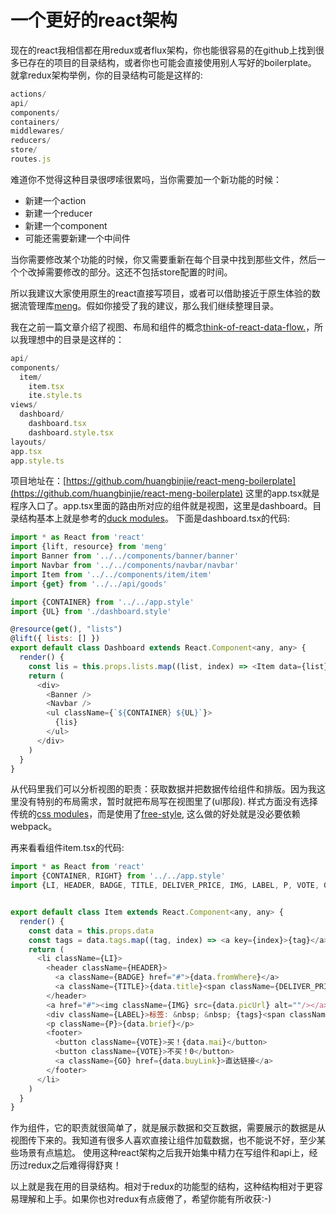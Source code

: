 # 一个更好的react架构

现在的react我相信都在用redux或者flux架构，你也能很容易的在github上找到很多已存在的项目的目录结构，或者你也可能会直接使用别人写好的boilerplate。
就拿redux架构举例，你的目录结构可能是这样的:

```js
actions/
api/
components/
containers/
middlewares/
reducers/
store/
routes.js
```

难道你不觉得这种目录很啰嗦很累吗，当你需要加一个新功能的时候：

+ 新建一个action
+ 新建一个reducer
+ 新建一个component
+ 可能还需要新建一个中间件

当你需要修改某个功能的时候，你又需要重新在每个目录中找到那些文件，然后一个个改掉需要修改的部分。这还不包括store配置的时间。

所以我建议大家使用原生的react直接写项目，或者可以借助接近于原生体验的数据流管理库[meng](https://github.com/huangbinjie/meng)。假如你接受了我的建议，那么我们继续整理目录。

我在之前一篇文章介绍了视图、布局和组件的概念[think-of-react-data-flow.](https://github.com/useroriented/useroriented.github.io/blob/master/coral/think-of-react-data-flow.md)，所以我理想中的目录是这样的：

```js
api/
components/
  item/
    item.tsx
    ite.style.ts
views/
  dashboard/
    dashboard.tsx
    dashboard.style.tsx
layouts/
app.tsx
app.style.ts
```

项目地址在：[https://github.com/huangbinjie/react-meng-boilerplate](https://github.com/huangbinjie/react-meng-boilerplate)
这里的app.tsx就是程序入口了。app.tsx里面的路由所对应的组件就是视图，这里是dashboard。目录结构基本上就是参考的[duck modules](https://github.com/erikras/ducks-modular-redux)。
下面是dashboard.tsx的代码:

```js
import * as React from 'react'
import {lift, resource} from 'meng'
import Banner from '../../components/banner/banner'
import Navbar from '../../components/navbar/navbar'
import Item from '../../components/item/item'
import {get} from '../../api/goods'

import {CONTAINER} from '../../app.style'
import {UL} from './dashboard.style'

@resource(get(), "lists")
@lift({ lists: [] })
export default class Dashboard extends React.Component<any, any> {
  render() {
    const lis = this.props.lists.map((list, index) => <Item data={list} key={index}/>)
    return (
      <div>
        <Banner />
        <Navbar />
        <ul className={`${CONTAINER} ${UL}`}>
          {lis}
        </ul>
      </div>
    )
  }
}

```

从代码里我们可以分析视图的职责：获取数据并把数据传给组件和排版。因为我这里没有特别的布局需求，暂时就把布局写在视图里了(ul那段).
样式方面没有选择传统的[css modules](https://css-tricks.com/css-modules-part-1-need/)，而是使用了[free-style](https://github.com/blakeembrey/free-style),
这么做的好处就是没必要依赖webpack。

再来看看组件item.tsx的代码:

```js
import * as React from 'react'
import {CONTAINER, RIGHT} from '../../app.style'
import {LI, HEADER, BADGE, TITLE, DELIVER_PRICE, IMG, LABEL, P, VOTE, GO} from './item.style'


export default class Item extends React.Component<any, any> {
  render() {
    const data = this.props.data
    const tags = data.tags.map((tag, index) => <a key={index}>{tag}</a>)
    return (
      <li className={LI}>
        <header className={HEADER}>
          <a className={BADGE} href="#">{data.fromWhere}</a>
          <a className={TITLE}>{data.title}<span className={DELIVER_PRICE}>{data.totalFee}包邮</span></a>
        </header>
        <a href="#"><img className={IMG} src={data.picUrl} alt=""/></a>
        <div className={LABEL}>标签: &nbsp; &nbsp; {tags}<span className={RIGHT}>{data.time}</span></div>
        <p className={P}>{data.brief}</p>
        <footer>
          <button className={VOTE}>买！{data.mai}</button>
          <button className={VOTE}>不买！0</button>
          <a className={GO} href={data.buyLink}>直达链接</a>
        </footer>
      </li>
    )
  }
}

```

作为组件，它的职责就很简单了，就是展示数据和交互数据，需要展示的数据是从视图传下来的。我知道有很多人喜欢直接让组件加载数据，也不能说不好，至少某些场景有点尴尬。
使用这种react架构之后我开始集中精力在写组件和api上，经历过redux之后难得得舒爽！

以上就是我在用的目录结构。相对于redux的功能型的结构，这种结构相对于更容易理解和上手。如果你也对redux有点疲倦了，希望你能有所收获:-)